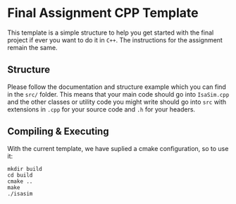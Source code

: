 # Final Assignment CPP Template  
This template is a simple structure to help you get started with the final project if ever you want to do it in `C++`. The instructions for the assignment remain the same.  

## Structure  
Please follow the documentation and structure example which you can find in the `src/` folder. This means that your main code should go into `IsaSim.cpp` and the other classes or utility code you might write should go into `src` with extensions in `.cpp` for your source code and `.h` for your headers.  
  
## Compiling & Executing  
With the current template, we have suplied a cmake configuration, so to use it:  
```
mkdir build
cd build
cmake ..
make
./isasim
```  
